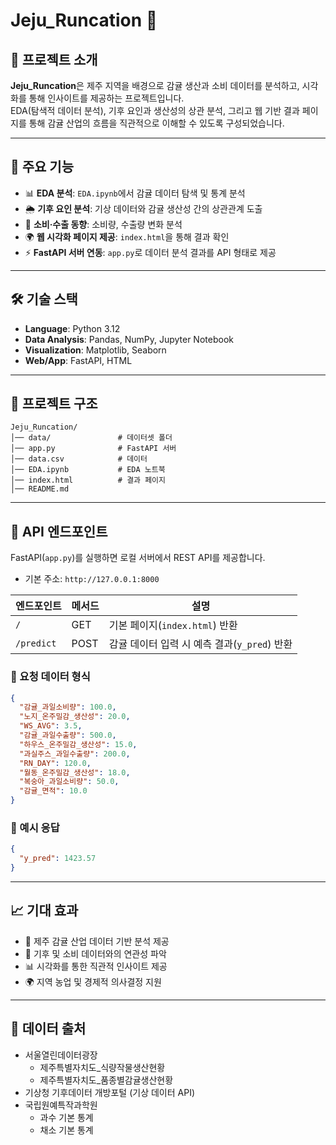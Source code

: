 # Jeju_Runcation 🍊

## 📌 프로젝트 소개
**Jeju_Runcation**은 제주 지역을 배경으로 감귤 생산과 소비 데이터를 분석하고, 시각화를 통해 인사이트를 제공하는 프로젝트입니다.  
EDA(탐색적 데이터 분석), 기후 요인과 생산성의 상관 분석, 그리고 웹 기반 결과 페이지를 통해 감귤 산업의 흐름을 직관적으로 이해할 수 있도록 구성되었습니다.

---

## 🎯 주요 기능
- 📊 **EDA 분석**: `EDA.ipynb`에서 감귤 데이터 탐색 및 통계 분석  
- 🌦️ **기후 요인 분석**: 기상 데이터와 감귤 생산성 간의 상관관계 도출  
- 🛒 **소비·수출 동향**: 소비량, 수출량 변화 분석  
- 🌍 **웹 시각화 페이지 제공**: `index.html`을 통해 결과 확인  
- ⚡ **FastAPI 서버 연동**: `app.py`로 데이터 분석 결과를 API 형태로 제공  

---

## 🛠️ 기술 스택
- **Language**: Python 3.12  
- **Data Analysis**: Pandas, NumPy, Jupyter Notebook  
- **Visualization**: Matplotlib, Seaborn  
- **Web/App**: FastAPI, HTML  

---

## 📂 프로젝트 구조
```plaintext
Jeju_Runcation/
│── data/               # 데이터셋 폴더
│── app.py              # FastAPI 서버
│── data.csv            # 데이터
│── EDA.ipynb           # EDA 노트북
│── index.html          # 결과 페이지
│── README.md
```
---
## 📡 API 엔드포인트
FastAPI(`app.py`)를 실행하면 로컬 서버에서 REST API를 제공합니다.  

- 기본 주소: `http://127.0.0.1:8000`

| 엔드포인트 | 메서드 | 설명 |
|------------|--------|------|
| `/`        | GET    | 기본 페이지(`index.html`) 반환 |
| `/predict` | POST   | 감귤 데이터 입력 시 예측 결과(`y_pred`) 반환 |

### 🔹 요청 데이터 형식
```json
{
  "감귤_과일소비량": 100.0,
  "노지_온주밀감_생산성": 20.0,
  "WS_AVG": 3.5,
  "감귤_과일수출량": 500.0,
  "하우스_온주밀감_생산성": 15.0,
  "과실주스_과일수출량": 200.0,
  "RN_DAY": 120.0,
  "월동_온주밀감_생산성": 18.0,
  "복숭아_과일소비량": 50.0,
  "감귤_면적": 10.0
}
```

### 🔹 예시 응답
```json
{
  "y_pred": 1423.57
}
```
---
## 📈 기대 효과
- 🍊 제주 감귤 산업 데이터 기반 분석 제공  
- 🌱 기후 및 소비 데이터와의 연관성 파악  
- 📊 시각화를 통한 직관적 인사이트 제공  
- 🌍 지역 농업 및 경제적 의사결정 지원  

---
## 📑 데이터 출처
- 서울열린데이터광장  
  - 제주특별자치도_식량작물생산현황  
  - 제주특별자치도_품종별감귤생산현황  
- 기상청 기후데이터 개방포털 (기상 데이터 API)  
- 국립원예특작과학원  
  - 과수 기본 통계  
  - 채소 기본 통계  